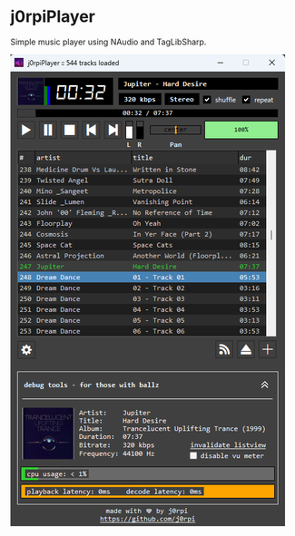 # j0rpiPlayer

Simple music player using NAudio and TagLibSharp. 

![UI](/screens/ui.png?raw=true "UI")

